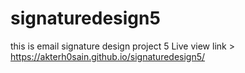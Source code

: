 # signaturedesign5
this is email signature design project 5 Live view link > https://akterh0sain.github.io/signaturedesign5/
